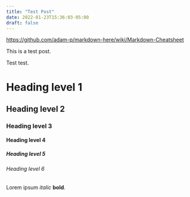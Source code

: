 ```yaml
---
title: "Test Post"
date: 2022-01-23T15:36:03-05:00
draft: false
---
```


https://github.com/adam-p/markdown-here/wiki/Markdown-Cheatsheet

This is a test post.

Test test.

# Heading level 1	

## Heading level 2

### Heading level 3

#### Heading level 4

##### Heading level 5

###### Heading level 6

Lorem ipsum *italic* **bold**.

